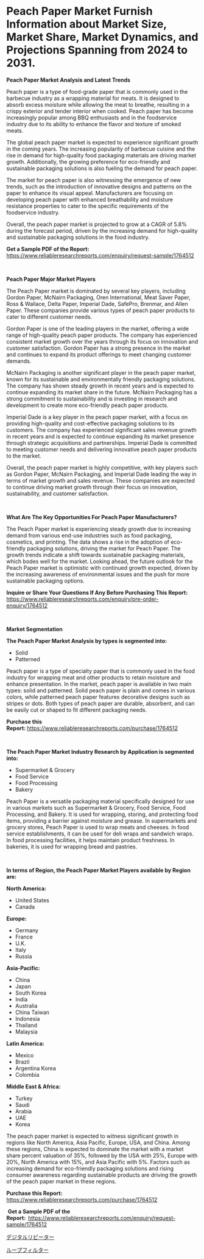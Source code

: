 <p><h1>Peach Paper Market Furnish Information about Market Size, Market Share, Market Dynamics, and Projections Spanning from 2024 to 2031.</h1></p><p><strong>Peach Paper Market Analysis and Latest Trends</strong></p>
<p><p>Peach paper is a type of food-grade paper that is commonly used in the barbecue industry as a wrapping material for meats. It is designed to absorb excess moisture while allowing the meat to breathe, resulting in a crispy exterior and tender interior when cooked. Peach paper has become increasingly popular among BBQ enthusiasts and in the foodservice industry due to its ability to enhance the flavor and texture of smoked meats.</p><p>The global peach paper market is expected to experience significant growth in the coming years. The increasing popularity of barbecue cuisine and the rise in demand for high-quality food packaging materials are driving market growth. Additionally, the growing preference for eco-friendly and sustainable packaging solutions is also fueling the demand for peach paper.</p><p>The market for peach paper is also witnessing the emergence of new trends, such as the introduction of innovative designs and patterns on the paper to enhance its visual appeal. Manufacturers are focusing on developing peach paper with enhanced breathability and moisture resistance properties to cater to the specific requirements of the foodservice industry.</p><p>Overall, the peach paper market is projected to grow at a CAGR of 5.8% during the forecast period, driven by the increasing demand for high-quality and sustainable packaging solutions in the food industry.</p></p>
<p><strong>Get a Sample PDF of the Report:&nbsp;</strong> <a href="https://www.reliableresearchreports.com/enquiry/request-sample/1764512">https://www.reliableresearchreports.com/enquiry/request-sample/1764512</a></p>
<p>&nbsp;</p>
<p><strong>Peach Paper Major Market Players</strong></p>
<p><p>The Peach Paper market is dominated by several key players, including Gordon Paper, McNairn Packaging, Oren International, Meat Saver Paper, Ross & Wallace, Delta Paper, Imperial Dade, SafePro, Brenmar, and Allen Paper. These companies provide various types of peach paper products to cater to different customer needs.</p><p>Gordon Paper is one of the leading players in the market, offering a wide range of high-quality peach paper products. The company has experienced consistent market growth over the years through its focus on innovation and customer satisfaction. Gordon Paper has a strong presence in the market and continues to expand its product offerings to meet changing customer demands.</p><p>McNairn Packaging is another significant player in the peach paper market, known for its sustainable and environmentally friendly packaging solutions. The company has shown steady growth in recent years and is expected to continue expanding its market share in the future. McNairn Packaging has a strong commitment to sustainability and is investing in research and development to create more eco-friendly peach paper products.</p><p>Imperial Dade is a key player in the peach paper market, with a focus on providing high-quality and cost-effective packaging solutions to its customers. The company has experienced significant sales revenue growth in recent years and is expected to continue expanding its market presence through strategic acquisitions and partnerships. Imperial Dade is committed to meeting customer needs and delivering innovative peach paper products to the market.</p><p>Overall, the peach paper market is highly competitive, with key players such as Gordon Paper, McNairn Packaging, and Imperial Dade leading the way in terms of market growth and sales revenue. These companies are expected to continue driving market growth through their focus on innovation, sustainability, and customer satisfaction.</p></p>
<p>&nbsp;</p>
<p><strong>What Are The Key Opportunities For Peach Paper Manufacturers?</strong></p>
<p><p>The Peach Paper market is experiencing steady growth due to increasing demand from various end-use industries such as food packaging, cosmetics, and printing. The data shows a rise in the adoption of eco-friendly packaging solutions, driving the market for Peach Paper. The growth trends indicate a shift towards sustainable packaging materials, which bodes well for the market. Looking ahead, the future outlook for the Peach Paper market is optimistic with continued growth expected, driven by the increasing awareness of environmental issues and the push for more sustainable packaging options.</p></p>
<p><strong>Inquire or Share Your Questions If Any Before Purchasing This Report:</strong> <a href="https://www.reliableresearchreports.com/enquiry/pre-order-enquiry/1764512">https://www.reliableresearchreports.com/enquiry/pre-order-enquiry/1764512</a></p>
<p>&nbsp;</p>
<p><strong>Market Segmentation</strong></p>
<p><strong>The Peach Paper Market Analysis by types is segmented into:</strong></p>
<p><ul><li>Solid</li><li>Patterned</li></ul></p>
<p><p>Peach paper is a type of specialty paper that is commonly used in the food industry for wrapping meat and other products to retain moisture and enhance presentation. In the market, peach paper is available in two main types: solid and patterned. Solid peach paper is plain and comes in various colors, while patterned peach paper features decorative designs such as stripes or dots. Both types of peach paper are durable, absorbent, and can be easily cut or shaped to fit different packaging needs.</p></p>
<p><strong>Purchase this Report:&nbsp;</strong><a href="https://www.reliableresearchreports.com/purchase/1764512">https://www.reliableresearchreports.com/purchase/1764512</a></p>
<p>&nbsp;</p>
<p><strong>The Peach Paper Market Industry Research by Application is segmented into:</strong></p>
<p><ul><li>Supermarket & Grocery</li><li>Food Service</li><li>Food Processing</li><li>Bakery</li></ul></p>
<p><p>Peach Paper is a versatile packaging material specifically designed for use in various markets such as Supermarket & Grocery, Food Service, Food Processing, and Bakery. It is used for wrapping, storing, and protecting food items, providing a barrier against moisture and grease. In supermarkets and grocery stores, Peach Paper is used to wrap meats and cheeses. In food service establishments, it can be used for deli wraps and sandwich wraps. In food processing facilities, it helps maintain product freshness. In bakeries, it is used for wrapping bread and pastries.</p></p>
<p>&nbsp;</p>
<p><strong>In terms of Region, the Peach Paper Market Players available by Region are:</strong></p>
<p>
    <p> <strong> North America: </strong>
        <ul>
            <li>United States</li>
            <li>Canada</li>
        </ul>
        </p> 
    <p> <strong> Europe: </strong>
        <ul>
            <li>Germany</li>
            <li>France</li>
            <li>U.K.</li>
            <li>Italy</li>
            <li>Russia</li>
        </ul>
        </p> 
    <p> <strong> Asia-Pacific: </strong>
        <ul>
            <li>China</li>
            <li>Japan</li>
            <li>South Korea</li>
            <li>India</li>
            <li>Australia</li>
            <li>China Taiwan</li>
            <li>Indonesia</li>
            <li>Thailand</li>
            <li>Malaysia</li>
        </ul>
        </p> 
    <p> <strong> Latin America: </strong>
        <ul>
            <li>Mexico</li>
            <li>Brazil</li>
            <li>Argentina Korea</li>
            <li>Colombia</li>
        </ul>
        </p> 
    <p> <strong> Middle East & Africa: </strong>
        <ul>
            <li>Turkey</li>
            <li>Saudi</li>
            <li>Arabia</li>
            <li>UAE</li>
            <li>Korea</li>
        </ul>
    </p>
    </p>
<p><p>The peach paper market is expected to witness significant growth in regions like North America, Asia Pacific, Europe, USA, and China. Among these regions, China is expected to dominate the market with a market share percent valuation of 35%, followed by the USA with 25%, Europe with 20%, North America with 15%, and Asia Pacific with 5%. Factors such as increasing demand for eco-friendly packaging solutions and rising consumer awareness regarding sustainable products are driving the growth of the peach paper market in these regions.</p></p>
<p><strong>Purchase this Report: </strong><a href="https://www.reliableresearchreports.com/purchase/1764512">https://www.reliableresearchreports.com/purchase/1764512</a></p>
<p>&nbsp;<strong>Get a Sample PDF of the Report:&nbsp;&nbsp;</strong><a href="https://www.reliableresearchreports.com/enquiry/request-sample/1764512">https://www.reliableresearchreports.com/enquiry/request-sample/1764512</a></p>
<p><strong></strong></p>
<p><p><a href="https://github.com/Calvi3ynJerde867/Market-Research-Report-List-1/blob/main/64768555644.md">デジタルリピーター</a></p><p><a href="https://github.com/JacksonWiza1924/Market-Research-Report-List-1/blob/main/29588625645.md">ループフィルター</a></p></p>